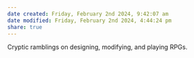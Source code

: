 ```yaml
---
date created: Friday, February 2nd 2024, 9:42:07 am
date modified: Friday, February 2nd 2024, 4:44:24 pm
share: true
---
```



Cryptic ramblings on designing, modifying, and playing RPGs. 